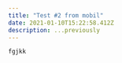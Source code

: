 ```yaml
---
title: "Test #2 from mobil"
date: 2021-01-10T15:22:58.412Z
description: ...previously
---
```

```
fgjkk
```